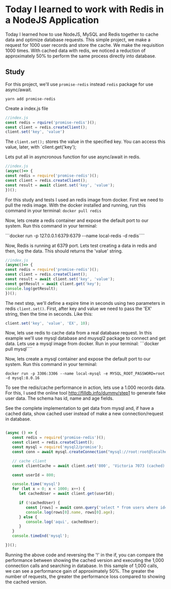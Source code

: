 # Today I learned to work with Redis in a NodeJS Application


Today I learned how to use NodeJS, MySQL and Redis together to cache data and optimize database requests. This simple project, we make a request for 1000 user records and store the cache. We make the requisition 1000 times. With cached data with redis, we noticed a reduction of approximately 50% to perform the same process directly into database.


## Study
For this project, we'll use `promise-redis` instead `redis` package for use async/await.

```
yarn add promise-redis
```

Create a index.js file

```js
//index.js
const redis = rquire('promise-redis')(); 
const client = redis.createClient();
client.set('key', 'value')
```
The `client.set();` stores the value in the specified key. You can access this value, later, with `client.get('key');

Lets put all in asyncronous function for use async/await in redis.
```js
//index.js
(async()=> {
const redis = require('promise-redis')();
const client = redis.createClient();
const result = await client.set('key', 'value');
})();
```

For this study and tests I used an redis image from docker. First we need to pull the redis image. With the docker installed and running, run this command in your terminal:
```docker pull redis```

Now, lets create a redis container and expose the default port to our system. Run this command in your terminal:

```docker run -p 127.0.0.1:6379:6379 --name local-redis -d redis````

Now, Redis is running at 6379 port. Lets test creating a data in redis and then, log the data. This should returns the 'value' string.

```js
//index.js
(async()=> {
const redis = require('promise-redis')();
const client = redis.createClient();
const result = await client.set('key', 'value');
const getResult = await client.get('key');
console.log(getResult);
})();
```

The next step, we'll define a expire time in seconds using two parameters in redis `client.set()`. First, after key and value we need to pass the 'EX' string, then the time in seconds. Like this:

```js
client.set('key', 'value', 'EX', 10);
```

Now, lets use redis to cache data from a real database  request. In this example we'll use mysql database and muysql2 package to connect and get data. Lets use a mysql image from docker. Run in your terminal:
```docker pull mysql````

Now, lets create a mysql container and expose the default port to our system. Run this command in your terminal:

```docker run -p 3306:3306 --name local-mysql -e MYSQL_ROOT_PASSWORD=root -d mysql:8.0.16```

To see the redis/cache performance in action, lets use a 1.000 records data. For this, I used the online tool http://filldb.info/dummy/step1 to generate fake user data. The schema has id, name and age fields.

See the complete implementation to get data from mysql and, if have a cached data, show cached user instead of  make a new connection/request in database.

```js

(async () => {
   const redis = require('promise-redis')();
   const client = redis.createClient();
   const mysql = require('mysql2/promise');
   const conn = await mysql.createConnection("mysql://root:root@localhost:3306/users");

   // cache client
   const clientCache = await client.set('800', 'Victoria 7073 (cached)', 'EX', 20);

   const userId = 800;

   console.time('mysql')
   for (let x = 0; x < 1000; x++) {
      let cachedUser = await client.get(userId);

      if (!cachedUser) {
         const [rows] = await conn.query('select * from users where id=? limit 1', [800]);
         console.log(rows[0].name, rows[0].age);
      } else {
         console.log('aqui', cachedUser);
      }
   }
   console.timeEnd('mysql');

})();
```




Running the above code and reversing the '!' in the if, you can compare the performance between showing the cached version and executing the 1,000 connection calls and searching in database. In this sample of 1,000 calls, we can see a performance gain of approximately 50%. The greater the number of requests, the greater the performance loss compared to showing the cached version.